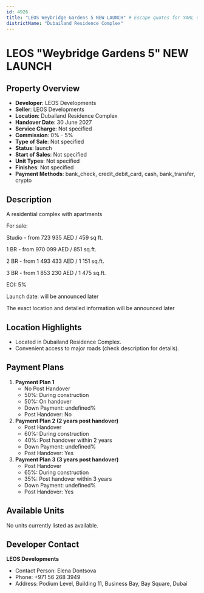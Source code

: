 ```yaml
---
id: 4926
title: "LEOS Weybridge Gardens 5 NEW LAUNCH" # Escape quotes for YAML string
districtName: "Dubailand Residence Complex"
---
```


# LEOS "Weybridge Gardens 5" NEW LAUNCH

## Property Overview
- **Developer**: LEOS Developments
- **Seller**: LEOS Developments
- **Location**: Dubailand Residence Complex
- **Handover Date**: 30 June 2027
- **Service Charge**: Not specified
- **Commission**: 0% - 5%
- **Type of Sale**: Not specified
- **Status**: launch
- **Start of Sales**: Not specified
- **Unit Types**: Not specified
- **Finishes**: Not specified
- **Payment Methods**: bank_check, credit_debit_card, cash, bank_transfer, crypto

## Description
A residential complex with apartments 



For sale:

 Studio - from 723 935 AED / 459 sq ft.

 1 BR - from 970 099 AED / 851 sq.ft.

 2 BR - from 1 493 433 AED / 1 151 sq.ft.

 3 BR - from 1 853 230 AED / 1 475 sq.ft.



EOI: 5%

Launch date: will be announced later



The exact location and detailed information will be announced later

## Location Highlights
- Located in Dubailand Residence Complex.
- Convenient access to major roads (check description for details).

## Payment Plans
1. **Payment Plan 1**
   - No Post Handover
   - 50%: During construction
   - 50%: On handover
   - Down Payment: undefined%
   - Post Handover: No
2. **Payment Plan 2 (2 years post handover)**
   - Post Handover
   - 60%: During construction
   - 40%: Post handover within 2 years
   - Down Payment: undefined%
   - Post Handover: Yes
3. **Payment Plan 3 (3 years post handover)**
   - Post Handover
   - 65%: During construction
   - 35%: Post handover within 3 years
   - Down Payment: undefined%
   - Post Handover: Yes

## Available Units
No units currently listed as available.

## Developer Contact
**LEOS Developments**
- Contact Person: Elena Dontsova
- Phone: +971 56 268 3949
- Address: Podium Level, Building 11, Business Bay, Bay Square, Dubai
